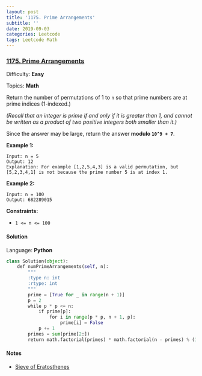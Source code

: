 ```yaml
---
layout: post
title: '1175. Prime Arrangements'
subtitle: ''
date: 2019-09-03
categories: Leetcode
tags: Leetcode Math
---
```

### [1175\. Prime Arrangements](https://leetcode.com/problems/prime-arrangements/)

Difficulty: **Easy**

Topics: **Math**

Return the number of permutations of 1 to `n` so that prime numbers are at prime indices (1-indexed.)

_(Recall that an integer is prime if and only if it is greater than 1, and cannot be written as a product of two positive integers both smaller than it.)_

Since the answer may be large, return the answer **modulo `10^9 + 7`**.

**Example 1:**

```
Input: n = 5
Output: 12
Explanation: For example [1,2,5,4,3] is a valid permutation, but [5,2,3,4,1] is not because the prime number 5 is at index 1.
```

**Example 2:**

```
Input: n = 100
Output: 682289015
```

**Constraints:**

*   `1 <= n <= 100`


#### Solution

Language: **Python**

```python
class Solution(object):
    def numPrimeArrangements(self, n):
        """
        :type n: int
        :rtype: int
        """
        prime = [True for _ in range(n + 1)]
        p = 2
        while p * p <= n:
            if prime[p]:
                for i in range(p * p, n + 1, p):
                    prime[i] = False
            p += 1
        primes = sum(prime[2:])
        return math.factorial(primes) * math.factorial(n - primes) % (10 ** 9 + 7)
```
#### Notes
- [Sieve of Eratosthenes](https://en.wikipedia.org/wiki/Sieve_of_Eratosthenes)